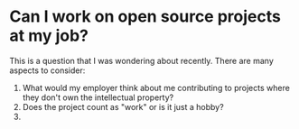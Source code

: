 # Can I work on open source projects at my job?

This is a question that I was wondering about recently. There are many aspects to consider: 

1. What would my employer think about me contributing to projects where they don't own the intellectual property?
2. Does the project count as "work" or is it just a hobby?
3. 